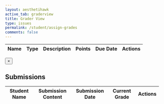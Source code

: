 ```yaml
---
layout: aesthetihawk
active_tab: graderview
title: Grader View
type: issues
permalink: /student/assign-grades
comments: false
---
```


<div class="p-6 text-gray-100">
  <table class="w-full mt-6 border-collapse rounded-lg overflow-hidden bg-gray-900">
    <thead>
      <tr class="bg-gray-800">
        <th class="p-3 text-left font-semibold">Name</th>
        <th class="p-3 text-left font-semibold">Type</th>
        <th class="p-3 text-left font-semibold">Description</th>
        <th class="p-3 text-left font-semibold">Points</th>
        <th class="p-3 text-left font-semibold">Due Date</th>
        <th class="p-3 text-left font-semibold">Actions</th>
      </tr>
    </thead>
    <tbody id="assignmentList" class="bg-gray-700 divide-y divide-gray-800">
      <!-- Populated dynamically -->
    </tbody>
  </table>
  <div id="assignmentSpinner" class="flex justify-center mt-4 hidden">
    <div class="w-6 h-6 border-4 border-blue-500 border-t-transparent rounded-full animate-spin"></div>
  </div>
</div>

<!-- Submissions Modal -->
<div id="submissionsModal" class="fixed inset-0 bg-black bg-opacity-70 hidden items-center justify-center z-50">
  <div class="bg-gray-800 p-6 rounded-lg w-11/12 max-w-5xl max-h-[80vh] overflow-y-auto relative">
    <button class="absolute top-3 right-4 text-white text-xl hover:text-red-400" onclick="closeSubmissionsModal()">&times;</button>
    <h2 id="assignmentNameHeader" class="text-xl font-bold text-gray-100 mb-4">Submissions</h2>
    <table class="w-full border-collapse rounded-lg overflow-hidden bg-gray-900">
      <thead>
        <tr class="bg-gray-800">
          <th class="p-3 text-left font-semibold">Student Name</th>
          <th class="p-3 text-left font-semibold">Submission Content</th>
          <th class="p-3 text-left font-semibold">Submission Date</th>
          <th class="p-3 text-left font-semibold">Current Grade</th>
          <th class="p-3 text-left font-semibold">Actions</th>
        </tr>
      </thead>
      <tbody id="submissionsList" class="bg-gray-700 divide-y divide-gray-800">
        <!-- Populated dynamically -->
      </tbody>
    </table>
    <div id="submissionsSpinner" class="flex justify-center mt-4 hidden">
      <div class="w-6 h-6 border-4 border-blue-500 border-t-transparent rounded-full animate-spin"></div>
    </div>
  </div>
</div>

<script type="module">
  import { javaURI, fetchOptions } from '{{site.baseurl}}/assets/js/api/config.js';

  document.addEventListener('DOMContentLoaded', fetchAssignments);

  function fetchAssignments() {
    document.getElementById('assignmentSpinner').classList.remove('hidden');
    fetch(`${javaURI}/api/assignments/assigned`, fetchOptions)
      .then(response => response.json())
      .then(assignments => {
        const assignmentList = document.getElementById('assignmentList');
        assignmentList.innerHTML = '';
        if (assignments.length === 0) {
          assignmentList.innerHTML = '<tr><td colspan="6" class="p-3">No assignments found</td></tr>';
        } else {
          assignments.forEach(assignment => {
            const row = document.createElement('tr');
            row.classList.add("hover:bg-gray-600");
            row.innerHTML = `
              <td class="p-3">${assignment.name}</td>
              <td class="p-3">${assignment.type}</td>
              <td class="p-3">${assignment.description}</td>
              <td class="p-3">${assignment.points}</td>
              <td class="p-3">${assignment.dueDate}</td>
              <td class="p-3">
                <button class="bg-blue-500 hover:bg-blue-600 text-white px-3 py-1 rounded" onclick="viewSubmissions(${assignment.id}, '${assignment.name}')">View Submissions</button>
              </td>
            `;
            assignmentList.appendChild(row);
          });
        }
      })
      .catch(error => {
        console.error('Error fetching assignments:', error);
        alert('Failed to fetch assignments');
      })
      .finally(() => {
        document.getElementById('assignmentSpinner').classList.add('hidden');
      });
  }

  window.viewSubmissions = function(assignmentId, assignmentName) {
    document.getElementById('submissionsSpinner').classList.remove('hidden');
    document.getElementById('submissionsList').innerHTML = '';
    fetch(`${javaURI}/api/assignments/${assignmentId}/submissions`, fetchOptions)
      .then(response => response.json())
      .then(submissions => {
        document.getElementById('assignmentNameHeader').textContent = `Submissions for: ${assignmentName}`;
        const submissionsList = document.getElementById('submissionsList');
        if (submissions.length === 0) {
          submissionsList.innerHTML = '<tr><td colspan="5" class="p-3">No submissions found</td></tr>';
        } else {
          submissions.forEach(submission => {
            if (!submission.students || submission.students.length === 0) {
              submission.students = [{ name: 'Unknown Student' }];
            }
            const studentNames = submission.students.map(s => s.name).join(', ');
            const row = document.createElement('tr');
            row.innerHTML = `
              <td class="p-3">${studentNames}</td>
              <td class="p-3">${submission.content || 'No content'}</td>
              <td class="p-3">${submission.comment || 'No comments'}</td>
              <td class="p-3">${submission.grade || 'Not graded'}</td>
              <td class="p-3">
                <button class="bg-blue-500 hover:bg-blue-600 text-white px-3 py-1 rounded" onclick="gradeAssignment(${submission.assignment.id}, ${submission.submitter.id})">Grade</button>
              </td>
            `;
            submissionsList.appendChild(row);
          });
        }
        document.getElementById('submissionsModal').classList.remove('hidden');
      })
      .catch(error => {
        console.error('Error fetching submissions:', error);
        alert('Failed to fetch submissions: ' + error.message);
      })
      .finally(() => {
        document.getElementById('submissionsSpinner').classList.add('hidden');
      });
  }

  function closeSubmissionsModal() {
    document.getElementById('submissionsModal').classList.add('hidden');
  }

  window.gradeAssignment = function(assignmentId, submitterId) {
    let gradeSuggestion;
    do {
      gradeSuggestion = prompt("What grade do you want to give?");
      if (gradeSuggestion === null) return;
    } while (isNaN(gradeSuggestion = parseFloat(gradeSuggestion)));

    const explanation = prompt("Why do you want to give this grade?");
    if (explanation === null) return;

    fetch(`${javaURI}/api/synergy/grades/requests`, {
      ...fetchOptions,
      method: 'POST',
      body: JSON.stringify({
        submitterId: [submitterId],
        isGroup: isGroup,
        assignmentId: assignmentId,
        gradeSuggestion: gradeSuggestion,
        explanation: explanation
      })
    })
      .then(res => res.text())
      .then(() => alert("Created grade request for student! Pending approval..."))
      .catch(err => {
        console.error(err);
        alert("Failed to grade submission");
      });
  }
</script>